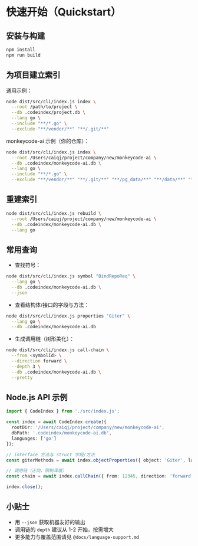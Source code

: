 # 快速开始（Quickstart）

## 安装与构建
```sh
npm install
npm run build
```

## 为项目建立索引
通用示例：
```sh
node dist/src/cli/index.js index \
  --root /path/to/project \
  --db .codeindex/project.db \
  --lang go \
  --include "**/*.go" \
  --exclude "**/vendor/**" "**/.git/**"
```

monkeycode-ai 示例（你的仓库）：
```sh
node dist/src/cli/index.js index \
  --root /Users/caiqj/project/company/new/monkeycode-ai \
  --db .codeindex/monkeycode-ai.db \
  --lang go \
  --include "**/*.go" \
  --exclude "**/vendor/**" "**/.git/**" "**/pg_data/**" "**/data/**" "**/build/**" "**/bin/**"
```

## 重建索引
```sh
node dist/src/cli/index.js rebuild \
  --root /Users/caiqj/project/company/new/monkeycode-ai \
  --db .codeindex/monkeycode-ai.db \
  --lang go
```

## 常用查询
- 查找符号：
```sh
node dist/src/cli/index.js symbol "BindRepoReq" \
  --lang go \
  --db .codeindex/monkeycode-ai.db \
  --json
```
- 查看结构体/接口的字段与方法：
```sh
node dist/src/cli/index.js properties "Giter" \
  --lang go \
  --db .codeindex/monkeycode-ai.db
```
- 生成调用链（树形美化）：
```sh
node dist/src/cli/index.js call-chain \
  --from <symbolId> \
  --direction forward \
  --depth 3 \
  --db .codeindex/monkeycode-ai.db \
  --pretty
```

## Node.js API 示例
```ts
import { CodeIndex } from './src/index.js';

const index = await CodeIndex.create({
  rootDir: '/Users/caiqj/project/company/new/monkeycode-ai',
  dbPath: '.codeindex/monkeycode-ai.db',
  languages: ['go']
});

// interface 方法与 struct 字段/方法
const giterMethods = await index.objectProperties({ object: 'Giter', language: 'go' });

// 调用链（正向，限制深度）
const chain = await index.callChain({ from: 12345, direction: 'forward', depth: 3 });

index.close();
```

## 小贴士
- 用 `--json` 获取机器友好的输出
- 调用链的 `depth` 建议从 1-2 开始，按需增大
- 更多能力与覆盖范围请见 `@docs/language-support.md`

